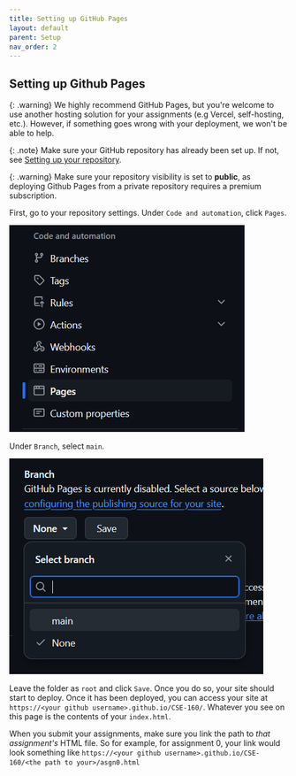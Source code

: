 ```yaml
---
title: Setting up GitHub Pages
layout: default
parent: Setup
nav_order: 2
---
```


## Setting up Github Pages

{: .warning}
We highly recommend GitHub Pages, but you're welcome to use another hosting solution for your assignments (e.g Vercel, self-hosting, etc.). However, if something goes wrong with your deployment, we won't be able to help.

{: .note}
Make sure your GitHub repository has already been set up. If not, see [Setting up your repository](githubrepo).

{: .warning}
Make sure your repository visibility is set to **public**, as deploying Github Pages from a private repository requires a premium subscription.

First, go to your repository settings. Under `Code and automation`, click `Pages`.

![alt text](images/codeandautomation.png)

Under `Branch`, select `main`.

![alt text](images/choosingbranch.png)

Leave the folder as `root` and click `Save`. Once you do so, your site should start to deploy. Once it has been deployed, you can access your site at `https://<your github username>.github.io/CSE-160/`. Whatever you see on this page is the contents of your `index.html`. 

When you submit your assignments, make sure you link the path to *that assignment's* HTML file. So for example, for assignment 0, your link would look something like `https://<your github username>.github.io/CSE-160/<the path to your>/asgn0.html`
